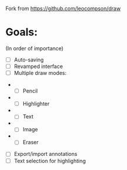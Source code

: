 Fork from https://github.com/leocompson/draw

# Goals:

(In order of importance)
- [ ] Auto-saving
- [ ] Revamped interface
- [ ] Multiple draw modes:
 - - [ ] Pencil
 - - [ ] Highlighter
 - - [ ] Text
 - - [ ] Image
 - - [ ] Eraser
- [ ] Export/import annotations
- [ ] Text selection for highlighting
